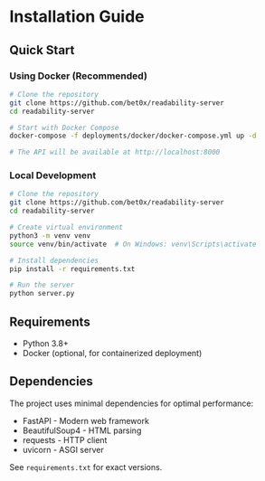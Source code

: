 # Installation Guide

## Quick Start

### Using Docker (Recommended)

```bash
# Clone the repository
git clone https://github.com/bet0x/readability-server
cd readability-server

# Start with Docker Compose
docker-compose -f deployments/docker/docker-compose.yml up -d

# The API will be available at http://localhost:8000
```

### Local Development

```bash
# Clone the repository
git clone https://github.com/bet0x/readability-server
cd readability-server

# Create virtual environment
python3 -m venv venv
source venv/bin/activate  # On Windows: venv\Scripts\activate

# Install dependencies
pip install -r requirements.txt

# Run the server
python server.py
```

## Requirements

- Python 3.8+
- Docker (optional, for containerized deployment)

## Dependencies

The project uses minimal dependencies for optimal performance:

- FastAPI - Modern web framework
- BeautifulSoup4 - HTML parsing
- requests - HTTP client
- uvicorn - ASGI server

See `requirements.txt` for exact versions.
